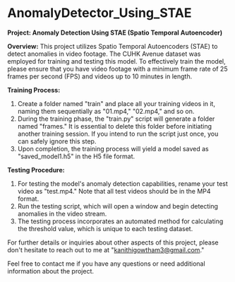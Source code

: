 # AnomalyDetector_Using_STAE

**Project: Anomaly Detection Using STAE (Spatio Temporal Autoencoder)**

**Overview:**
This project utilizes Spatio Temporal Autoencoders (STAE) to detect anomalies in video footage. The CUHK Avenue dataset was employed for training and testing this model. To effectively train the model, please ensure that you have video footage with a minimum frame rate of 25 frames per second (FPS) and videos up to 10 minutes in length.

**Training Process:**
1. Create a folder named "train" and place all your training videos in it, naming them sequentially as "01.mp4," "02.mp4," and so on.
2. During the training phase, the "train.py" script will generate a folder named "frames." It is essential to delete this folder before initiating another training session. If you intend to run the script just once, you can safely ignore this step.
3. Upon completion, the training process will yield a model saved as "saved_model1.h5" in the H5 file format.

**Testing Procedure:**
1. For testing the model's anomaly detection capabilities, rename your test video as "test.mp4." Note that all test videos should be in the MP4 format.
2. Run the testing script, which will open a window and begin detecting anomalies in the video stream.
3. The testing process incorporates an automated method for calculating the threshold value, which is unique to each testing dataset.

For further details or inquiries about other aspects of this project, please don't hesitate to reach out to me at "kanithigowtham3@gmail.com."

Feel free to contact me if you have any questions or need additional information about the project.
